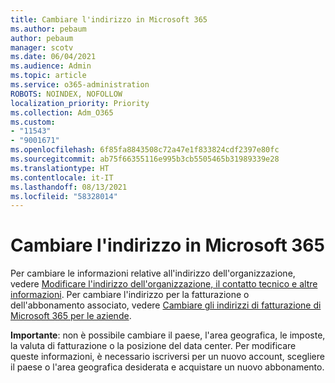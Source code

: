 ```yaml
---
title: Cambiare l'indirizzo in Microsoft 365
ms.author: pebaum
author: pebaum
manager: scotv
ms.date: 06/04/2021
ms.audience: Admin
ms.topic: article
ms.service: o365-administration
ROBOTS: NOINDEX, NOFOLLOW
localization_priority: Priority
ms.collection: Adm_O365
ms.custom:
- "11543"
- "9001671"
ms.openlocfilehash: 6f85fa8843508c72a47e1f833824cdf2397e80fc
ms.sourcegitcommit: ab75f66355116e995b3cb5505465b31989339e28
ms.translationtype: HT
ms.contentlocale: it-IT
ms.lasthandoff: 08/13/2021
ms.locfileid: "58328014"
---
```

# <a name="change-your-microsoft-365-address"></a>Cambiare l'indirizzo in Microsoft 365

Per cambiare le informazioni relative all'indirizzo dell'organizzazione, vedere [Modificare l'indirizzo dell'organizzazione, il contatto tecnico e altre informazioni](https://docs.microsoft.com/microsoft-365/admin/manage/change-address-contact-and-more). Per cambiare l'indirizzo per la fatturazione o dell'abbonamento associato, vedere [Cambiare gli indirizzi di fatturazione di Microsoft 365 per le aziende](https://docs.microsoft.com/microsoft-365/commerce/billing-and-payments/change-your-billing-addresses). 

**Importante**: non è possibile cambiare il paese, l'area geografica, le imposte, la valuta di fatturazione o la posizione del data center. Per modificare queste informazioni, è necessario iscriversi per un nuovo account, scegliere il paese o l'area geografica desiderata e acquistare un nuovo abbonamento. 